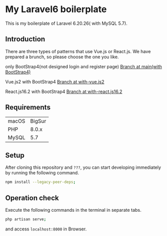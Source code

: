 <!-- ## License

The Laravel framework is open-sourced software licensed under the [MIT license](https://opensource.org/licenses/MIT). -->
# My Laravel6 boilerplate

This is my boilerplate of Laravel 6.20.26( with MySQL 5.7).

## Introduction

There are three types of patterns that use Vue.js or React.js.
We have prepared a brunch, so please choose the one you like.

only BootStrap4(not designed login and register page)
[Branch at main(with BootStrap4)](https://github.com/toshi-ue/laravel-6-template)

Vue.js2 with BootStrap4
[Branch at with-vue.js2](https://github.com/toshi-ue/laravel-6-template/tree/with-vue.js2)

React.js16.2 with BootStrap4
[Branch at with-react.js16.2](https://github.com/toshi-ue/laravel-6-template/tree/with-react.js16.2)

<!-- ## Preinstalled Packages

for Laravel
|||
|---------|----------|
| doctrine/dbal| 2.* | -->

## Requirements

|||
---------|----------|
macOS | BigSur |
PHP |8.0.x|
MySQL|5.7|

## Setup

After cloning this repository and `???`, you can start developing immediately by running the following command.

```bash
npm install --legacy-peer-deps;
```

## Operation check

Execute the following commands in the terminal in separate tabs.

```bash
php artisan serve;
```

and access `localhost:8000` in Browser.

<!-- [Laravel 6系でmake:authを使う方法 - Qiita](https://qiita.com/rei67/items/d6d0f5f6e58edbb17c09) -->
